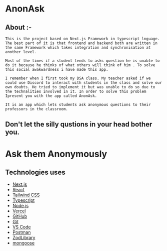 # AnonAsk
## About :-
    This is the project based on Next.js Framework in typescript lnguage. The best part of it is that frontend and backend both are written in the same Framework which takes integration and synchronisation at another level.
        
    Most of the times if a student tends to asks question he is unable to do it because he thinks of what others will think of him . To solve this social awakwardness i have made this app.
    
    I remember when I first took my DSA class. My teacher asked if we could use Discord to interact with students in the class and solve our own doubts. He tried to implement it but was unable to do so due to the technalities involved in it. In order to solve this problem Ipresent you with the app called AnonAsk.

    It is an app which lets students ask anonymous questions to their professors in the classroom.

 ##  Don't let the silly qustions in your head bother you.

 # Ask them Anonymously




## Technologies uses 

- [Next.js](https://nextjs.org/)
- [React](https://reactjs.org/)
- [Tailwind CSS](https://tailwindcss.com/)
- [Typescript](https://www.typescriptlang.org/)
- [Node.js](https://nodejs.org/)
- [Vercel](https://vercel.com/)
- [GitHub](https://github.com/)
- [Git](https://git-scm.com/)
- [VS Code](https://code.visualstudio.com/)
- [Postman](https://www.postman.com/)
- [ZodLibrary](https://github.com/colinhacks/zod) 
- [mongoose](https://mongoosejs.com/)